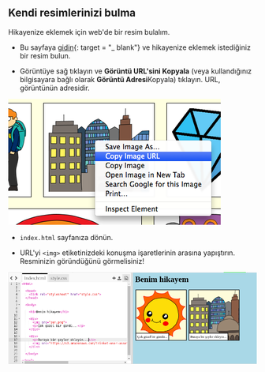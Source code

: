 ## Kendi resimlerinizi bulma

Hikayenize eklemek için web'de bir resim bulalım.

+ Bu sayfaya [gidin](http://jumpto.cc/html-images){: target = "_ blank"} ve hikayenize eklemek istediğiniz bir resim bulun.

+ Görüntüye sağ tıklayın ve **Görüntü URL'sini Kopyala** (veya kullandığınız bilgisayara bağlı olarak **Görüntü Adresi**Kopyala) tıklayın. URL, görüntünün adresidir.

![ekran görüntüsü](images/story-url.png)

+ `index.html` sayfanıza dönün.

+ URL'yi `<img>` etiketinizdeki konuşma işaretlerinin arasına yapıştırın. Resminizin göründüğünü görmelisiniz!

![ekran görüntüsü](images/story-image.png)